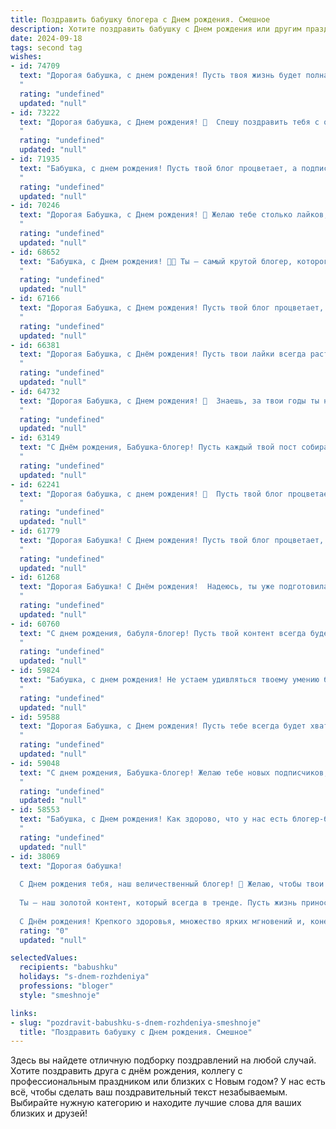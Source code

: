 ```yaml
---
title: Поздравить бабушку блогера c Днем рождения. Смешное
description: Хотите поздравить бабушку c Днем рождения или другим праздником? Наш ИИ создаст незабываемое поздравление, а вы обязательно выделитесь среди других.  
date: 2024-09-18
tags: second tag
wishes:
- id: 74709
  text: "Дорогая бабушка, с днем рождения! Пусть твоя жизнь будет полна ярких лайков, неиссякаемых подписчиков и только позитивных комментариев! 😜  🎉
  "
  rating: "undefined"
  updated: "null"
- id: 73222
  text: "Дорогая бабушка, с Днем рождения! 🥳  Спешу поздравить тебя с очередным витком твоей блогерской карьеры!  😜  Надеюсь, этот год будет полон новых подписчиков, лайков и, конечно же,  ярких  и вкусных рецептов! 🎉  Оставайся такой же позитивной, энергичной и, главное,  умной!  🥰
  "
  rating: "undefined"
  updated: "null"
- id: 71935
  text: "Бабушка, с днем рождения! Пусть твой блог процветает, а подписчики сыплются, как лайки на твои лучшие посты! 🎉  Желаю тебе море позитива, новых идей и, конечно же, крепкого здоровья, чтобы хватило сил на все твои блогерские подвиги! 🥳
  "
  rating: "undefined"
  updated: "null"
- id: 70246
  text: "Дорогая Бабушка, с Днем рождения! 🥳 Желаю тебе столько лайков, сколько подписчиков у самого популярного блогера, и столько комментариев, что ты будешь читать их до следующего дня рождения! 😉  Пусть твоя жизнь будет яркой, как твоя страничка в соцсетях, а каждый день приносит новые идеи для креативных постов! 😜
  "
  rating: "undefined"
  updated: "null"
- id: 68652
  text: "Бабушка, с Днем рождения! 🎂🎉 Ты – самый крутой блогер, которого я знаю!  Надеюсь, твоя аудитория сегодня тоже подготовила тебе море поздравлений и, самое главное, лайков! 😉
  "
  rating: "undefined"
  updated: "null"
- id: 67166
  text: "Дорогая Бабушка, с Днем рождения! Пусть твой блог процветает, подписчики множатся, а лайки сыплются, как снежинки в декабре! 😉🎉🥳
  "
  rating: "undefined"
  updated: "null"
- id: 66381
  text: "Дорогая Бабушка, с Днём рождения! Пусть твои лайки всегда растут, комментарии — только добрые, а подписчики — самые преданные! 🎉🥳  Желаем тебе море креатива, безграничного вдохновения и, конечно же, не забывать про \"бабушкины рецепты\", которые так любят все твои подписчики! 😉💖
  "
  rating: "undefined"
  updated: "null"
- id: 64732
  text: "Дорогая Бабушка, с Днем рождения! 🎉  Знаешь, за твои годы ты не только набралась мудрости, но и превратилась в настоящего блогера!  😄  Теперь ты делишься рецептами, лайфхаками и секретами молодости с целым миром!  Продолжай в том же духе, будь здорова и не забывай нас, своих преданных подписчиков! 😘
  "
  rating: "undefined"
  updated: "null"
- id: 63149
  text: "С Днём рождения, Бабушка-блогер! Пусть каждый твой пост собирает миллионы лайков, а комментарии будут только добрыми и восхищенными! 💪🥳🎉
  "
  rating: "undefined"
  updated: "null"
- id: 62241
  text: "Дорогая бабушка, с днем рождения! 🎉  Пусть твой блог процветает, а твоя аудитория растет как на дрожжах! 😜 Хоть ты и \"бабушка\", ты в тренде, как самая модная блогерша! ❤️
  "
  rating: "undefined"
  updated: "null"
- id: 61779
  text: "Дорогая Бабушка! С Днем рождения! Пусть твой блог процветает, а лайки летят к тебе как снежные комья на Новый год! 🥳🎉
  "
  rating: "undefined"
  updated: "null"
- id: 61268
  text: "Дорогая Бабушка! С Днём рождения!  Надеюсь, ты уже подготовила новый контент для своего блога, а то твоя аудитория без твоих полезных советов и жизненных лайфхаков совсем заскучает! 😁
  "
  rating: "undefined"
  updated: "null"
- id: 60760
  text: "С днем рождения, бабуля-блогер! Пусть твой контент всегда будет вирусным, а лайки сыплются, как снежинки в декабре! 😜
  "
  rating: "undefined"
  updated: "null"
- id: 59824
  text: "Бабушка, с днем рождения! Не устаем удивляться твоему умению быть блогером в таком возрасте – ты жжешь!  Еще сто лет яркой жизни, креатива и, конечно, лайков! 🎉🎂
  "
  rating: "undefined"
  updated: "null"
- id: 59588
  text: "Дорогая Бабушка, с Днем рождения! Пусть тебе всегда будет хватать лайков, подписчиков и, конечно же, вкусных булочек! 🎂🥳🎉
  "
  rating: "undefined"
  updated: "null"
- id: 59048
  text: "С днем рождения, Бабушка-блогер! Желаю тебе новых подписчиков, отменного контента и вечной молодости, чтобы успевать за всеми трендами!  😎
  "
  rating: "undefined"
  updated: "null"
- id: 58553
  text: "Бабушка, с Днем рождения! Как здорово, что у нас есть блогер-бабушка! Теперь ты знаешь, как сделать классный контент про внуков, а главное, как заставить их смотреть! 😉🎂🎉
  "
  rating: "undefined"
  updated: "null"
- id: 38069
  text: "Дорогая бабушка!
  
  С Днем рождения тебя, наш величественный блогер! 🎉 Желаю, чтобы твои лайки не знали границ, а подписчики стаскивались к тебе, как пчёлы на мёд! Пусть каждое утро начинается с кофе и вдохновения, а твои рецепты собирают больше просмотров, чем котики и танцующие бабушки!
  
  Ты — наш золотой контент, который всегда в тренде. Пусть жизнь приносит только позитивные комментарии, а неприятные спамеры обходят стороной!
  
  С Днём рождения! Крепкого здоровья, множество ярких мгновений и, конечно, идеального света для победного селфи! 📸💕"
  rating: "0"
  updated: "null"

selectedValues:
  recipients: "babushku"
  holidays: "s-dnem-rozhdeniya"
  professions: "bloger"
  style: "smeshnoje"

links:
- slug: "pozdravit-babushku-s-dnem-rozhdeniya-smeshnoje"
  title: "Поздравить бабушку c Днем рождения. Смешное"
---
```


Здесь вы найдете отличную подборку поздравлений на любой случай. 
Хотите поздравить друга с днём рождения, коллегу с профессиональным праздником или близких с Новым годом? У нас есть всё, чтобы сделать ваш поздравительный текст незабываемым. Выбирайте нужную категорию и находите лучшие слова для ваших близких и друзей!
